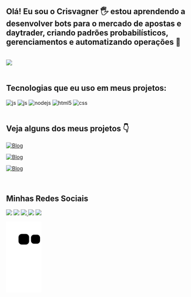 ## Olá! Eu sou o Crisvagner 🖐️ estou aprendendo a desenvolver bots para o mercado de apostas e daytrader, criando padrões probabilísticos, gerenciamentos e automatizando operações 🚀

<br/>

<div>
  <img height="180em" src="https://github-readme-stats.vercel.app/api?username=crisvagner&show_icons=true&theme=dracula&include_all_commits=false&count_private=true"/>
</div><br/>

[]()
## Tecnologias que eu uso em meus projetos:

<div style="display: inline_block">
  <img align="center" alt="js" src="https://img.shields.io/badge/Python-14354C?style=for-the-badge&logo=python&logoColor=white" />
  <img align="center" alt="js" src="https://img.shields.io/badge/JavaScript-F7DF1E?style=for-the-badge&logo=javascript&logoColor=black" />
  <img align="center" alt="nodejs" src="https://img.shields.io/badge/Node.js-43853D?style=for-the-badge&logo=node.js&logoColor=white" />
  <img align="center" alt="html5" src="https://img.shields.io/badge/HTML5-E34F26?style=for-the-badge&logo=html5&logoColor=white" />
  <img align="center" alt="css" src="https://img.shields.io/badge/CSS3-1572B6?style=for-the-badge&logo=css3&logoColor=white" />
</div><br/>

[]()
## Veja alguns dos meus projetos 👇

[![Blog](https://img.shields.io/website?label=codesandbox%20=>%20Trevenn%20-%20To%20Do%20List&url=https://5kz1eg.csb.app/)](https://5kz1eg.csb.app/)

[![Blog](https://img.shields.io/website?label=codesandbox%20=>%20StopWatch&url=https://t19ryf.csb.app/)](https://t19ryf.csb.app/)

[![Blog](https://img.shields.io/website?label=codesandbox%20=>%20App%20de%20Vendas%20no%20WhatsApp&url=https://1x1801.csb.app/)](https://1x1801.csb.app/)

<br/>

## Minhas Redes Sociais 

<div>
    <a href = "mailto:crisvagnersd@gmail.com"><img src="https://img.shields.io/badge/-Gmail-%23333?style=for-the-badge&logo=gmail&logoColor=white" target="_blank"></a>
    <a href="https://www.linkedin.com/in/crisvagner-santos" target="_blank"><img src="https://img.shields.io/badge/-LinkedIn-%230077B5?style=for-the-badge&logo=linkedin&logoColor=white" target="_blank"></a>
    <a href="https://instagram.com/crisvagnersd" target="_blank"><img src="https://img.shields.io/badge/-Instagram-%23E4405F?style=for-the-badge&logo=instagram&logoColor=white" target="_blank">
    </a>
    <a href="https://www.twitch.tv/crisvagnersd" target="_blank"><img src="https://img.shields.io/badge/Twitch-9146FF?style=for-the-badge&logo=twitch&logoColor=white" target="_blank"></a>
    <a href="https://www.youtube.com/NAOFACOVIDEOS" target="_blank"><img src="https://img.shields.io/badge/YouTube-FF0000?style=for-the-badge&logo=youtube&logoColor=white" target="_blank">
    </a>
</div>

![Snake animation](https://github.com/crisvagner/crisvagner/blob/output/github-contribution-grid-snake.svg)
